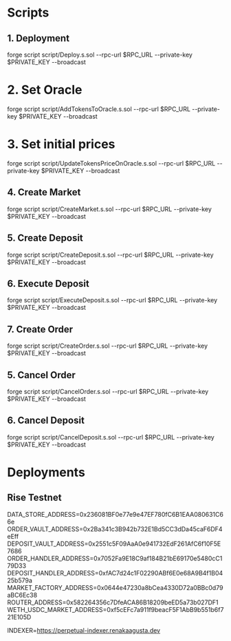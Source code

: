 # Scripts

## 1. Deployment

forge script script/Deploy.s.sol --rpc-url $RPC_URL --private-key $PRIVATE_KEY --broadcast

# 2. Set Oracle

forge script script/AddTokensToOracle.s.sol --rpc-url $RPC_URL --private-key $PRIVATE_KEY --broadcast

# 3. Set initial prices

forge script script/UpdateTokensPriceOnOracle.s.sol --rpc-url $RPC_URL --private-key $PRIVATE_KEY --broadcast

## 4. Create Market

forge script script/CreateMarket.s.sol --rpc-url $RPC_URL --private-key $PRIVATE_KEY --broadcast

## 5. Create Deposit

forge script script/CreateDeposit.s.sol --rpc-url $RPC_URL --private-key $PRIVATE_KEY --broadcast

## 6. Execute Deposit

forge script script/ExecuteDeposit.s.sol --rpc-url $RPC_URL --private-key $PRIVATE_KEY --broadcast

## 7. Create Order

forge script script/CreateOrder.s.sol --rpc-url $RPC_URL --private-key $PRIVATE_KEY --broadcast

## 5. Cancel Order

forge script script/CancelOrder.s.sol --rpc-url $RPC_URL --private-key $PRIVATE_KEY --broadcast

## 6. Cancel Deposit

forge script script/CancelDeposit.s.sol --rpc-url $RPC_URL --private-key $PRIVATE_KEY --broadcast

# Deployments

## Rise Testnet

DATA_STORE_ADDRESS=0x236081BF0e77e9e47EF780fC6B1EAA080631C66e
ORDER_VAULT_ADDRESS=0x2Ba341c3B942b732E1Bd5CC3dDa45caF6DF4eEff
DEPOSIT_VAULT_ADDRESS=0x2551c5F09AaA0e941732EdF261AfC6f10F5E7686
ORDER_HANDLER_ADDRESS=0x7052Fa9E18C9af184B21bE69170e5480cC179D33
DEPOSIT_HANDLER_ADDRESS=0xfAC7d24c1F02290ABf6E0e68A9B4f1B0425b579a
MARKET_FACTORY_ADDRESS=0x0644e47230a8bCea4330D72a0BBc0d79aBC6Ec38
ROUTER_ADDRESS=0x582264356c7DfeACA86B18209beED5a73b027DF1
WETH_USDC_MARKET_ADDRESS=0xf5cEFc7a911f9beacF5F1AbB9b551b6f721E105D

INDEXER=https://perpetual-indexer.renakaagusta.dev
